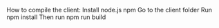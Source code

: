 How to compile the client:
Install node.js npm
Go to the client folder
Run npm install
Then run npm run build
